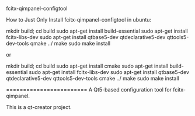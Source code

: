 fcitx-qimpanel-configtool

How to Just Only Install fcitx-qimpanel-configtool in ubuntu:

  mkdir build; cd build
  sudo apt-get install build-essential
  sudo apt-get install fcitx-libs-dev
  sudo apt-get install qtbase5-dev qtdeclarative5-dev qttools5-dev-tools
  qmake ../
  make
  sudo make install
  
or

  mkdir build; cd build
  sudo apt-get install cmake
  sudo apt-get install build-essential
  sudo apt-get install fcitx-libs-dev
  sudo apt-get install qtbase5-dev qtdeclarative5-dev qttools5-dev-tools
  cmake ../
  make
  sudo make install
  
========================
A Qt5-based configuration tool for fcitx-qimpanel.

This is a qt-creator project.
